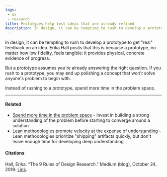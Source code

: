 ```yaml
---
tags: 
 - ux
 - research
title: Prototypes help test ideas that are already refined
description: In design, it can be tempting to rush to develop a prototype to get "real" feedback on an idea. Erika Hall posits that this is because a prototype, no matter how low fidelity, feels tangible: it provides physical, concrete evidence of progress.
---
```


In design, it can be tempting to rush to develop a prototype to get "real" feedback on an idea. Erika Hall posits that this is because a prototype, no matter how low fidelity, feels tangible: it provides physical, concrete evidence of progress.

But a prototype assumes you're already answering the right question. If you rush to a prototype, you may end up polishing a concept that won't solve anyone's problem to begin with.

Instead of rushing to a prototype, spend more time in the problem space.

---

#### Related

-   [Spend more time in the problem space](./Spend+more+time+in+the+problem+space) - Invest in building a strong understanding of the problem before starting to converge around a solution
-   [Lean methodologies promote velocity at the expense of understanding](./Lean+methodologies+promote+velocity+at+the+expense+of+understanding) - Lean methodologies prioritize "shipping" artifacts quickly, but don't leave enough time for developing deep understanding

#### Citations

Hall, Erika. “The 9 Rules of Design Research.” Medium (blog), October 24, 2019. [Link](https://medium.com/mule-design/the-9-rules-of-design-research-1a273fdd1d3b).
